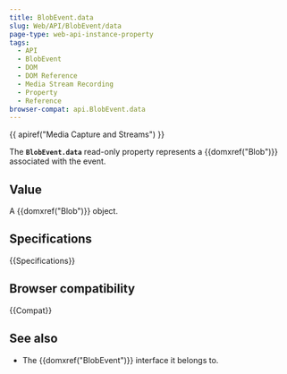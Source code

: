 ```yaml
---
title: BlobEvent.data
slug: Web/API/BlobEvent/data
page-type: web-api-instance-property
tags:
  - API
  - BlobEvent
  - DOM
  - DOM Reference
  - Media Stream Recording
  - Property
  - Reference
browser-compat: api.BlobEvent.data
---
```

{{ apiref("Media Capture and Streams") }}

The **`BlobEvent.data`** read-only property represents a
{{domxref("Blob")}} associated with the event.

## Value

A {{domxref("Blob")}} object.

## Specifications

{{Specifications}}

## Browser compatibility

{{Compat}}

## See also

- The {{domxref("BlobEvent")}} interface it belongs to.

